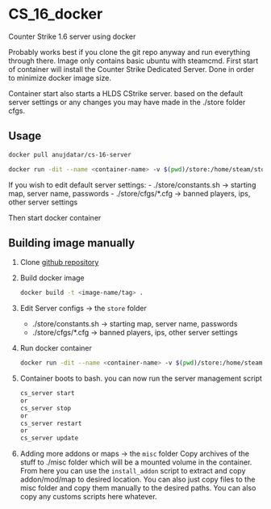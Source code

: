 # CS_16_docker

Counter Strike 1.6 server using docker

Probably works best if you clone the git repo anyway and run everything through there.
Image only contains basic ubuntu with steamcmd. First start of container will install the Counter Strike Dedicated Server.
Done in order to minimize docker image size. 

Container start also starts a HLDS CStrike server. based on the default server settings or any changes you may have made in the ./store folder cfgs.

## Usage
```bash
docker pull anujdatar/cs-16-server

docker run -dit --name <container-name> -v $(pwd)/store:/home/steam/store/ -v $(pwd)/misc:/home/steam/misc -p 27015:27015 -p 27015:27015/udp anujdatar/cs-16-server
```

If you wish to edit default server settings:
    - ./store/constants.sh -> starting map, server name, passwords
    - ./store/cfgs/*.cfg -> banned players, ips, other server settings

Then start docker container

## Building image manually

1. Clone [github repository](https://github.com/anujdatar/CS_16_docker)

2. Build docker image
    ```bash
    docker build -t <image-name/tag> .
    ```

3. Edit Server configs -> the `store` folder
    - ./store/constants.sh -> starting map, server name, passwords
    - ./store/cfgs/*.cfg -> banned players, ips, other server settings

4. Run docker container
    ```bash
    docker run -dit --name <container-name> -v $(pwd)/store:/home/steam/store/ -v $(pwd)/misc:/home/steam/misc -p 27015:27015 -p 27015:27015/udp <image-name/tag>
    ```

5. Container boots to bash. you can now run the server management script
    ```bash
    cs_server start
    or
    cs_server stop
    or
    cs_server restart
    or
    cs_server update
    ```
6. Adding more addons or maps -> the `misc` folder
    Copy archives of the stuff to ./misc folder which will be a mounted volume in the container.
    From here you can use the `install_addon` script to extract and copy addon/mod/map to desired location.
    You can also just copy files to the misc folder and copy them manually to the desired paths.
    You can also copy any customs scripts here whatever.
